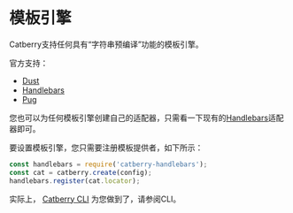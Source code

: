 # 模板引擎

Catberry支持任何具有“字符串预编译”功能的模板引擎。

官方支持：

+ [Dust](https://github.com/catberry/catberry-dust)
+ [Handlebars](https://github.com/catberry/catberry-handlebars)
+ [Pug](https://github.com/catberry/catberry-pug)

您也可以为任何模板引擎创建自己的适配器，只需看一下现有的[Handlebars](https://github.com/catberry/catberry-handlebars)适配器即可。

要设置模板引擎，您只需要注册模板提供者，如下所示：

```js
const handlebars = require('catberry-handlebars');
const cat = catberry.create(config);
handlebars.register(cat.locator);
```

实际上， [Catberry CLI](https://github.com/catberry/catberry/blob/master/docs/index.md#cli) 为您做到了，请参阅CLI。

